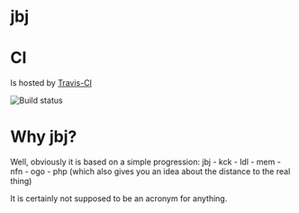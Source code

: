 jbj
===

# CI

Is hosted by [Travis-CI](https://travis-ci.org/untoldwind/jbj)

![Build status](https://api.travis-ci.org/untoldwind/jbj.png)

# Why jbj?

Well, obviously it is based on a simple progression: jbj - kck - ldl - mem - nfn - ogo - php
(which also gives you an idea about the distance to the real thing)

It is certainly not supposed to be an acronym for anything.